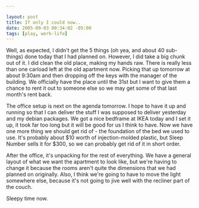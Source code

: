 ```yaml
--- 

layout: post
title: If only I could now..
date: 2005-09-03 00:34:02 -05:00
tags: [play, work-life]
---
```

Well, as expected, I didn't get the 5 things (oh yea, and about 40 sub-things) done today that I had planned on.  However, I did take a big chunk out of it.  I did clean the old place, making my hands raw.   There is really less than one carload left at the old apartment now.  Picking that up tomorrow at about 9:30am and then dropping off the keys with the manager of the building.  We officially have the place until the 31st but I want to give them a chance to rent it out to someone else so we may get some of that last month's rent back.

The office setup is next on the agenda tomorrow.  I hope to have it up and running so that I can deliver the stuff I was supposed to deliver yesterday and my debian packages.  We got a nice bedframe at <span class="caps">IKEA </span>today and I set it up, it took far too long but it will be good for us I think to have.  Now we have one more thing we should get rid of - the foundation of the bed we used to use.  It's probably about $10 worth of injection-molded plastic, but Sleep Number sells it for $300, so we can probably get rid of it in short order.

After the office, it's unpacking for the rest of everything.  We have a general layout of what we want the apartment to look like, but we're having to change it because the rooms aren't quite the dimensions that we had planned on originally.   Also, I think we're going to have to move the light somewhere else, because it's not going to jive well with the recliner part of the couch.

Sleepy time now.
